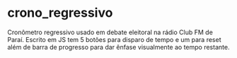 # crono_regressivo
Cronômetro regressivo usado em debate eleitoral na rádio Club FM de Paraí. Escrito em JS tem 5 botões para disparo de tempo e um para reset além de barra de progresso para dar ênfase visualmente ao tempo restante.
